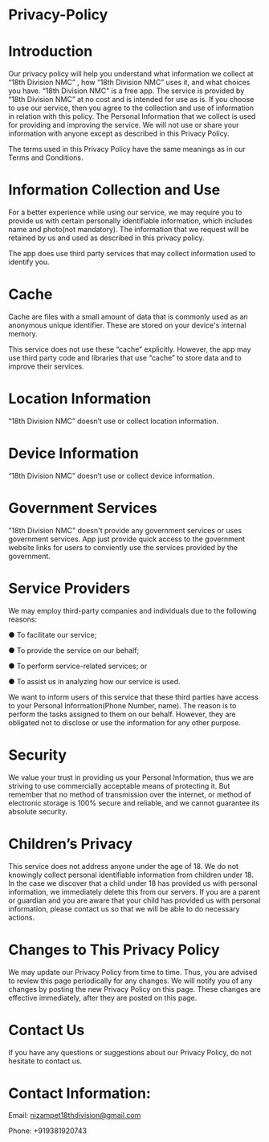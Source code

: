 # Privacy-Policy
# Introduction

Our privacy policy will help you understand what information we collect at “18th Division NMC” , how “18th Division NMC” uses it, and what choices you have. “18th Division NMC” is a free app. The service is provided by “18th Division NMC” at no cost and is intended for use as is. If you choose to use our service, then you agree to the collection and use of information in relation with this policy. The Personal Information that we collect is used for providing and improving the service. We will not use or share your information with anyone except as described in this Privacy Policy.

The terms used in this Privacy Policy have the same meanings as in our Terms and Conditions.

# Information Collection and Use

For a better experience while using our service, we may require you to provide us with certain personally identifiable information, which includes name and photo(not mandatory). The information that we request will be retained by us and used as described in this privacy policy.

The app does use third party services that may collect information used to identify you.

# Cache

Cache are files with a small amount of data that is commonly used as an anonymous unique identifier. These are stored on your device's internal memory.

This service does not use these “cache” explicitly. However, the app may use third party code and libraries that use “cache” to store data and to improve their services.

# Location Information

“18th Division NMC” doesn’t use or collect location information.

# Device Information 

“18th Division NMC” doesn’t use or collect device information.

# Government Services

"18th Division NMC" doesn't provide any government services or uses government services. App just provide quick access to the government website links for users to conviently use the services provided by the government.

# Service Providers

We may employ third-party companies and individuals due to the following reasons:

●	To facilitate our service;

●	To provide the service on our behalf;

●	To perform service-related services; or

●	To assist us in analyzing how our service is used.

We want to inform users of this service that these third parties have access to your Personal Information(Phone Number, name). The reason is to perform the tasks assigned to them on our behalf. However, they are obligated not to disclose or use the information for any other purpose.

# Security

We value your trust in providing us your Personal Information, thus we are striving to use commercially acceptable means of protecting it. But remember that no method of transmission over the internet, or method of electronic storage is 100% secure and reliable, and we cannot guarantee its absolute security.

# Children’s Privacy

This service does not address anyone under the age of 18. We do not knowingly collect personal identifiable information from children under 18. In the case we discover that a child under 18 has provided us with personal information, we immediately delete this from our servers. If you are a parent or guardian and you are aware that your child has provided us with personal information, please contact us so that we will be able to do necessary actions.

# Changes to This Privacy Policy

We may update our Privacy Policy from time to time. Thus, you are advised to review this page periodically for any changes. We will notify you of any changes by posting the new Privacy Policy on this page. These changes are effective immediately, after they are posted on this page.

# Contact Us

If you have any questions or suggestions about our Privacy Policy, do not hesitate to contact us.

# Contact Information:

Email: nizampet18thdivision@gmail.com

Phone: +919381920743


